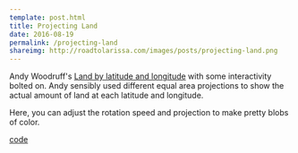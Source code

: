 ```yaml
---
template: post.html
title: Projecting Land
date: 2016-08-19
permalink: /projecting-land
shareimg: http://roadtolarissa.com/images/posts/projecting-land.png
---
```


<div id='map-container'></div>

Andy Woodruff's [Land by latitude and longitude](http://andywoodruff.com/blog/land-by-latitude-and-longitude-or-a-pile-of-continents/) with some interactivity bolted on. Andy sensibly used different equal area projections to show the actual amount of land at each latitude and longitude. 

Here, you can adjust the rotation speed and projection to make pretty blobs of color. 


<span class='source'>[code](https://github.com/1wheel/roadtolarissa/blob/master/source/projecting-land/script.js)</span>


<link rel="stylesheet" type="text/css" href="/projecting-land/style.css">

<script src="/javascripts/libs/d3v4+jetpack.js" type="text/javascript"></script>
<script src="/javascripts/libs/d3-geo-projection.js" type="text/javascript"></script>
<script src="/javascripts/libs/topojson.js" type="text/javascript"></script>

<script src="/projecting-land/script.js"></script>
